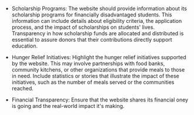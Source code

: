 - Scholarship Programs: The website should provide information about its scholarship programs for financially disadvantaged students. This information can include details about eligibility criteria, the application process, and the impact of scholarships on students' lives. Transparency in how scholarship funds are allocated and distributed is essential to assure donors that their contributions directly support education.

- Hunger Relief Initiatives: Highlight the hunger relief initiatives supported by the website. This may involve partnerships with food banks, community kitchens, or other organizations that provide meals to those in need. Include statistics or stories that illustrate the impact of these initiatives, such as the number of meals served or the communities reached.

- Financial Transparency: Ensure that the website shares its financial oney is going and the real-world impact it's making.